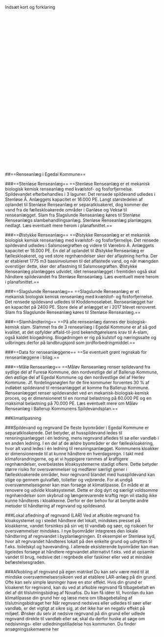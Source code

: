 Indsæt kort og forklaring

<div id="minimapbody" style="width:auto; height:500px;"></div>

##==Renseanlæg i Egedal Kommune==

###==Stenløse Renseanlæg==
==Stenløse Renseanlæg er et mekanisk biologisk kemisk renseanlæg med kvælstof- og fosforfjernelse. Spildevandet efterbehandles i 3 laguner. Det rensede spildevand udledes i Stenløse Å. Anlæggets kapacitet er 16.000 PE.
Langt størstedelen af oplandet til Stenløse Renseanlæg er separatkloakeret, dog kommer der vand fra de fælleskloakerede områder i Ganløse og Veksø til renseanlægget.
Slam fra Slagslunde Renseanlæg køres til Stenløse Renseanlægs slambehandlingsanlæg.
Stenløse Renseanlæg planlægges nedlagt. Læs eventuelt mere herom i planafsnittet.==

###==Ølstykke Renseanlæg==
==Ølstykke Renseanlæg er et mekanisk biologisk kemisk renseanlæg med kvælstof- og fosforfjernelse. Det rensede spildevand udledes i Salsmosegrøften og videre til Værebro Å.
Anlæggets kapacitet er 18.000 PE.
En del af oplandet til Ølstykke Renseanlæg er fælleskloakeret, og ved store regnhændelser sker der aflastning herfra. Der er etableret 1775 m3 bassinvolumen til det aflastede vand, og når mængden overstiger dette, sker der aflastning til Salsmosegrøften.
Ølstykke Renseanlæg planlægges udvidet, idet renseanlægget i fremtiden også skal håndtere spildevandet fra Stenløse Renseanlæg. Læs eventuelt mere herom i planafsnittet.==

###==Slagslunde Renseanlæg==
==Slagslunde Renseanlæg er et mekanisk biologisk kemisk renseanlæg med kvælstof- og fosforfjernelse.
Det rensede spildevand udledes til Kloddemoseløbet. Renseanlægget har en kapacitet på 2400 PE. Store dele af anlægget er i 2017 blevet renoveret. 
Slam fra Slagslunde Renseanlæg køres til Stenløse Renseanlæg.==

###==Slamhåndtering==
==På alle renseanlæg dannes der biologisk-kemisk slam. Slammet fra de 3 renseanlæg i Egedal Kommune er af så god kvalitet, at det opfylder affald-til-jord bekendtgørelsens krav til A-slam, også kaldet biogødning. Biogødningen er rig på kulstof og næringssalte og udbringes derfor på landbrugsjord som jordforbedringmiddel.==

###==Data for renseanlæggene==
==Se eventuelt grønt regnskab for renseanlæggene i bilag.==

###==Målø Renseanlæg==
==Måløv Renseanlæg renser spildevand fra sydlige del af Furesø Kommune, den nordvestlige del af Ballerup Kommune, den østlige del af Egedal Kommune og den nordvestlige del af Herlev Kommune. Jf. fordelingsnøglen for de fire kommuner forventes 30 % af indløbet spildevand til renseanlægget at komme fra Ballerup Kommune. Renseanlægget renser spildevandet ved en mekanisk-biologisk-kemisk proces, og er dimensioneret til en normal belastning på 60.000 PE og en maksimal belastning på 70.000 PE.
Læs eventuelt mere om Måløv Renseanlæg i Ballerup Kommunens Spildevandsplan.==

##Klimatilpasning

###Spildevand og regnvand
De fleste byområder i Egedal Kommune er separatkloakerede. Det betyder, at husspildevand ledes til rensningsanlægget i én ledning, mens regnvand afledes til sø eller vandløb i en anden ledning. I en del af de ældre byområder er der fælleskloakering, hvor alt vand ledes i én ledning til rensningsanlægget.
Kommunens kloakker er dimensionerede til at kunne håndtere en hverdagsregn. I takt med klimaforandringerne, og at vi hyppigere rammes af kraftigere regnhændelser, overbelastes kloaksystemerne stadigt oftere. Dette betyder større risiko for oversvømmelser og medfører særligt gener i fælleskloakerede områder, hvor regnvand blandet med husspildevand kan stige op gennem gulvafløb, toiletter og vejbrønde. For at undgå oversvømmelsesgener kan man forsøge at klimatilpasse. Én måde er at renovere og udvide kloaksystemet. Dette er dog dyrt og særligt voldsomme regnhændelser som skybrud og længerevarende kraftig regn vil stadig ikke kunne håndteres i kloakkerne. Derfor er der behov for at benytte andre metoder til håndtering af regnvand og spildevand.

###Lokal afledning af regnvand (LAR)
Ved at afkoble regnvand fra kloaksystemet og i stedet håndtere det lokalt, mindskes presset på kloakkerne, vandet forsinkes på sin vej til vandløb og søer, og risikoen for oversvømmelser mindskes.
I nye byområder integreres den lokale håndtering af regnvandet i byplanlægningen. Et eksempel er Stenløse syd, hvor alt regnvandet håndteres lokalt på den enkelte grund og udnyttes til f.eks. toiletskyl og havevanding. I allerede eksisterende byområder kan man ligeledes forsøge at håndtere regnvandet alternativt f.eks. ved at opsamle vandet til brug, nedsive det i regnbede eller faskiner eller ved at mindske befæstelsesgraden.

###Afkobling af regnvand på egen matrikel
Du kan selv være med til at mindske oversvømmelsesrisikoen ved at etablere LAR-anlæg på din grund. Ofte kan selv simple løsninger have en stor effekt. Hvis din grund er kloakeret for regnvand, kan du ved at afkoble regnvand få tilbagebetalt en del af dit tilslutningsbidrag af Novafos. Du kan få idéer til, hvordan du kan klimatilpasse din grund her og læse mere om tilbagebetaling af tilslutningsbidraget her
Når regnvand nedsives eller udledes til søer eller vandløb, er det vigtigt at sikre sig, at det ikke har en negativ effekt på miljøet. Ønsker du selv at nedsive regnvand på din grund eller udlede regnvand direkte til vandløb eller sø, skal du derfor huske at søge om nedsivnings- eller udledningstilladelse hos kommunen. Du finder ansøgningsskemaerne her

<script type="text/javascript" src="http://infokort.egedalkommune.dk/clientapi/minimap2/mmloader.js"></script>
<script type="text/javascript">
      window.addEventListener('load', function(){ MiniMap.createMiniMap({mapDiv: 'minimapbody', minimapId: '48b0efc8-5c00-4b33-a73b-9fc33d9de8cc'}) });
</script>
